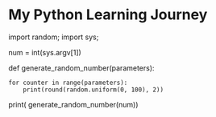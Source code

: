 # My Python Learning Journey
import random;
import sys;

num = int(sys.argv[1])


def generate_random_number(parameters):
    
    for counter in range(parameters):
        print(round(random.uniform(0, 100), 2))





print( generate_random_number(num))